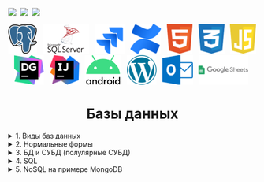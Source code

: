 
<img height = '30' src="https://img.shields.io/badge/postgres-d0d7de.svg?style=for-the-badge&logo=postgresql&logoColor=black">&nbsp;
<img height = '30' src="https://img.shields.io/badge/jira-d0d7de.svg?style=for-the-badge&logo=jira&logoColor=black">&nbsp;
<img height = '30' src="https://img.shields.io/badge/confluence-d0d7de.svg?style=for-the-badge&logo=confluence&logoColor=black">

<img height = '60' title= 'Postgres' src="https://github.com/kozlofAlex/kozlofAlex/blob/main/img/logo/postgresql.svg">&nbsp;&nbsp;
<img height = '60' title= 'Postgres' src="https://github.com/kozlofAlex/kozlofAlex/blob/main/img/logo/microsoftsqlserver.svg">&nbsp;&nbsp;
<img height = '60' title= 'Postgres' src="https://github.com/kozlofAlex/kozlofAlex/blob/main/img/logo/jira.svg">&nbsp;&nbsp;
<img height = '60' title= 'Postgres' src="https://github.com/kozlofAlex/kozlofAlex/blob/main/img/logo/confluence.svg">&nbsp;&nbsp;
<img height = '60' title= 'Postgres' src="https://github.com/kozlofAlex/kozlofAlex/blob/main/img/logo/html.svg">&nbsp;&nbsp;
<img height = '60' title= 'Postgres' src="https://github.com/kozlofAlex/kozlofAlex/blob/main/img/logo/css.svg">&nbsp;&nbsp;
<img height = '60' title= 'Postgres' src="https://github.com/kozlofAlex/kozlofAlex/blob/main/img/logo/javascript.svg">&nbsp;&nbsp;
<img height = '60' title= 'Postgres' src="https://github.com/kozlofAlex/kozlofAlex/blob/main/img/logo/datagrip.svg">&nbsp;&nbsp;
<img height = '60' title= 'Postgres' src="https://github.com/kozlofAlex/kozlofAlex/blob/main/img/logo/intellij-idea.svg">&nbsp;&nbsp;
<img height = '60' title= 'Postgres' src="https://github.com/kozlofAlex/kozlofAlex/blob/main/img/logo/android-studio.svg">&nbsp;&nbsp;
<img height = '60' title= 'Postgres' src="https://github.com/kozlofAlex/kozlofAlex/blob/main/img/logo/wordpress.svg">&nbsp;&nbsp;
<img height = '60' title= 'Postgres' src="https://github.com/kozlofAlex/kozlofAlex/blob/main/img/logo/microsoft-outlook.svg">&nbsp;&nbsp;
<img height = '60' title= 'Postgres' src="https://github.com/kozlofAlex/kozlofAlex/blob/main/img/logo/google-sheets.svg">&nbsp;&nbsp;

<h1 align="center">Базы данных</h1>  
    
<details> <summary>1. Виды баз данных</summary><br></details>
<details> <summary>2. Нормальные формы</summary><br></details>   
<details> <summary>3. БД и СУБД (полулярные СУБД)</summary><br></details>
<details> <summary>4. SQL</summary><br></details>
<details> <summary>5. NoSQL на примере MongoDB</summary><br></details>

